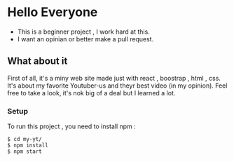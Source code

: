 # Hello Everyone
* This is a beginner project , I work hard at this. 
* I want an opinian or better make a pull request.

## What about it
 First of all, it's a miny web site made just with react , boostrap , html , css.
 It's about my favorite Youtuber-us and theyr best video (in my opinion).
 Feel free to take a look, it's nok big of a deal but I learned a lot.

### Setup
To run this project , you need to install npm :

```
$ cd my-yt/
$ npm install
$ npm start

```


